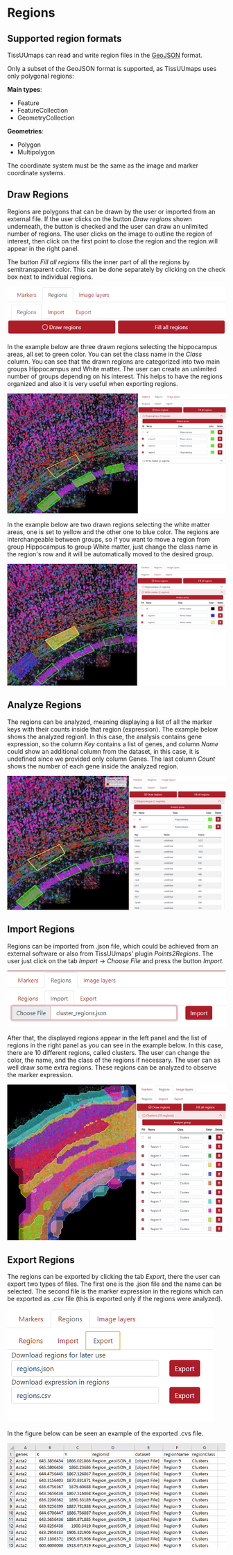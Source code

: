 # Regions

## Supported region formats

TissUUmaps can read and write region files in the [GeoJSON](https://geojson.org/) format.

Only a subset of the GeoJSON format is supported, as TissUUmaps uses only polygonal regions:

__Main types__:
 * Feature
 * FeatureCollection
 * GeometryCollection

__Geometries__:
 * Polygon
 * Multipolygon

The coordinate system must be the same as the image and marker coordinate systems.

## Draw Regions

Regions are polygons that can be drawn by the user or imported from an external file. If the user clicks on the button *Draw regions* shown underneath, the button is checked and the user can draw an unlimited number of regions. The user clicks on the image to outline the region of interest, then click on the first point to close the region and the region will appear in the right panel.

The button *Fill all regions* fills the inner part of all the regions by semitransparent color. This can be done separately by clicking on the check box next to individual regions.

![Regions_Draw](images/Regions_Draw.png)

In the example below are three drawn regions selecting the hippocampus areas, all set to green color. You can set the class name in the *Class* column. You can see that the drawn regions are categorized into two main groups Hippocampus and White matter. The user can create an unlimited number of groups depending on his interest. This helps to have the regions organized and also it is very useful when exporting regions.

![Regions_Draw_ex1](images/Regions_Draw_ex1.png)

In the example below are two drawn regions selecting the white matter areas, one is set to yellow and the other one to blue color. The regions are interchangeable between groups, so if you want to move a region from group Hippocampus to group White matter, just change the class name in the region's row and it will be automatically moved to the desired group.

![Regions_Draw_ex2](images/Regions_Draw_ex2.png)

## Analyze Regions

The regions can be analyzed, meaning displaying a list of all the marker keys with their counts inside that region (expression). The example below shows the analyzed region1. In this case, the analysis contains gene expression, so the column *Key* contains a list of genes, and column *Name* could show an additional column from the dataset, in this case, it is undefined since we provided only column Genes. The last column *Count* shows the number of each gene inside the analyzed region.

![Regions_Anlayze_ex](images/Regions_Anlayze_ex.png)

## Import Regions

Regions can be imported from .json file, which could be achieved from an external software or also from TissUUmaps' plugin *Points2Regions*. The user just click on the tab *Import* -> *Choose File* and press the button *Import*.

![Regions_Import](images/Regions_Import.png)

After that, the displayed regions appear in the left panel and the list of regions in the right panel as you can see in the example below. In this case, there are 10 different regions, called clusters. The user can change the color, the name, and the class of the regions if necessary. The user can as well draw some extra regions. These regions can be analyzed to observe the marker expression.

![Regions_Import_ex](images/Regions_Import_ex.png)

## Export Regions

The regions can be exported by clicking the tab *Export*, there the user can export two types of files. The first one is the .json file and the name can be selected. The second file is the marker expression in the regions which can be exported as .csv file (this is exported only if the regions were analyzed).

![Regions_Export](images/Regions_Export.png)

In the figure below can be seen an example of the exported .cvs file.

![Regions_Export_ex](images/Regions_Export_ex.png)